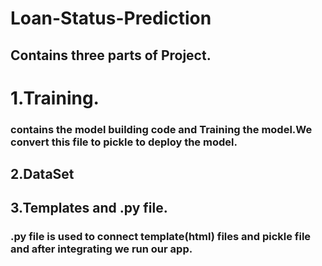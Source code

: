 # Loan-Status-Prediction
## Contains three parts of Project.
# 1.Training.
### contains the model building code and Training the model.We convert this file to pickle to deploy the model.
## 2.DataSet
## 3.Templates and .py file.
### .py file is used to connect template(html) files and pickle file and after integrating we run our app.

